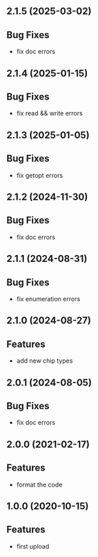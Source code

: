 ## 2.1.5 (2025-03-02)

## Bug Fixes

- fix doc errors

## 2.1.4 (2025-01-15)

## Bug Fixes

- fix read && write errors

## 2.1.3 (2025-01-05)

## Bug Fixes

- fix getopt errors

## 2.1.2 (2024-11-30)

## Bug Fixes

- fix doc errors

## 2.1.1 (2024-08-31)

## Bug Fixes

- fix enumeration errors

## 2.1.0 (2024-08-27)

## Features

- add new chip types

## 2.0.1 (2024-08-05)

## Bug Fixes

- fix doc errors

## 2.0.0 (2021-02-17)

## Features

- format the code

## 1.0.0 (2020-10-15)

## Features

- first upload

